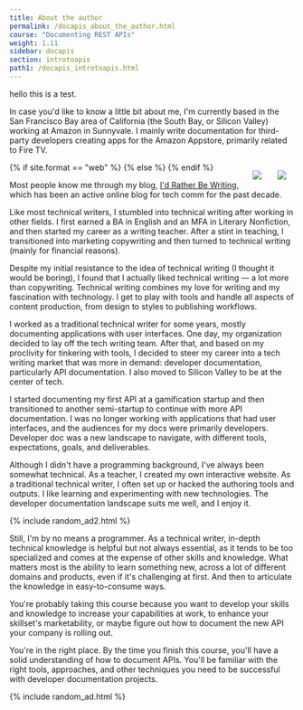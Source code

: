 ```yaml
---
title: About the author
permalink: /docapis_about_the_author.html
course: "Documenting REST APIs"
weight: 1.11
sidebar: docapis
section: introtoapis
path1: /docapis_introtoapis.html
---
```


hello this is a test.


In case you'd like to know a little bit about me, I'm currently based in the San Francisco Bay area of California (the South Bay, or Silicon Valley) working at Amazon in Sunnyvale. I mainly write documentation for third-party developers creating apps for the Amazon Appstore, primarily related to Fire TV.

{% if site.format == "web" %}<img src="https://idratherbewritingmedia.com/images/api/tomjohnson.jpg" class="small" style="float: right; padding:1em;"/>
{% else %}
<img src="https://idratherbewritingmedia.com/images/api/tomjohnsonsmall.jpg" class="small" style="float: right; padding:1em;"/>
{% endif %}




Most people know me through my blog, [I'd Rather Be Writing](https://idratherbewriting.com), which has been an active online blog for tech comm for the past decade.

Like most technical writers, I stumbled into technical writing after working in other fields. I first earned a BA in English and an MFA in Literary Nonfiction, and then started my career as a writing teacher. After a stint in teaching, I transitioned into marketing copywriting and then turned to technical writing (mainly for financial reasons).

Despite my initial resistance to the idea of technical writing (I thought it would be boring), I found that I actually liked technical writing &mdash; a lot more than copywriting. Technical writing combines my love for writing and my fascination with technology. I get to play with tools and handle all aspects of content production, from design to styles to publishing workflows.

I worked as a traditional technical writer for some years, mostly documenting applications with user interfaces. One day, my organization decided to lay off the tech writing team. After that, and based on my proclivity for tinkering with tools, I decided to steer my career into a tech writing market that was more in demand: developer documentation, particularly API documentation. I also moved to Silicon Valley to be at the center of tech.

I started documenting my first API at a gamification startup and then transitioned to another semi-startup to continue with more API documentation. I was no longer working with applications that had user interfaces, and the audiences for my docs were primarily developers. Developer doc was a new landscape to navigate, with different tools, expectations, goals, and deliverables.

Although I didn't have a programming background, I've always been somewhat technical. As a teacher, I created my own interactive website. As a traditional technical writer, I often set up or hacked the authoring tools and outputs. I like learning and experimenting with new technologies. The developer documentation landscape suits me well, and I enjoy it.

{% include random_ad2.html %}

Still, I'm by no means a programmer. As a technical writer, in-depth technical knowledge is helpful but not always essential, as it tends to be too specialized and comes at the expense of other skills and knowledge. What matters most is the ability to learn something new, across a lot of different domains and products, even if it's challenging at first. And then to articulate the knowledge in easy-to-consume ways.

You're probably taking this course because you want to develop your skills and knowledge to increase your capabilities at work, to enhance your skillset's marketability, or maybe figure out how to document the new API your company is rolling out.

You're in the right place. By the time you finish this course, you'll have a solid understanding of how to document APIs. You'll be familiar with the right tools, approaches, and other techniques you need to be successful with developer documentation projects.

{% include random_ad.html %}
